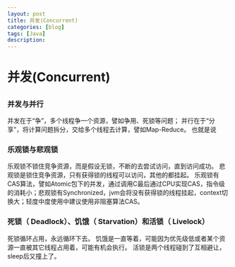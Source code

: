 ```yaml
---
layout: post
title: 并发(Concurrent)
categories: [blog]
tags: [Java]
description: 
---
```


# 并发(Concurrent)
## 
### 并发与并行
并发在于“争”，多个线程争一个资源，譬如争用、死锁等问题；
并行在于“分享”，将计算问题拆分，交给多个线程去计算，譬如Map-Reduce。
也就是说
### 乐观锁与悲观锁
乐观锁不锁住竞争资源，而是假设无锁，不断的去尝试访问，直到访问成功。
悲观锁是锁住竞争资源，只有获得锁的线程可以访问，其他的都挂起。
乐观锁有CAS算法，譬如Atomic包下的并发，通过调用C最后通过CPU实现CAS，指令级的消耗小；悲观锁有Synchronized，jvm会将没有获得锁的线程挂起，context切换大；轻度中度使用中建议使用非阻塞算法CAS。
### 死锁（ Deadlock）、饥饿（ Starvation）和活锁（ Livelock）
死锁循环占用，永远循环下去。
饥饿是一直等着，可能因为优先级低或者某个资源一直被其它线程占用着，可能有机会执行。
活锁是两个线程碰到了互相避让，sleep后又撞上了。